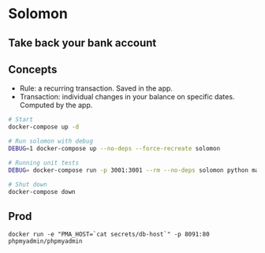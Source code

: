 # Solomon
## Take back your bank account

## Concepts

- Rule: a recurring transaction. Saved in the app.
- Transaction: individual changes in your balance on specific dates. Computed by the app.

```bash
# Start
docker-compose up -d

# Run solomon with debug
DEBUG=1 docker-compose up --no-deps --force-recreate solomon

# Running unit tests
DEBUG= docker-compose run -p 3001:3001 --rm --no-deps solomon python manage.py test

# Shut down
docker-compose down
```

## Prod

```
docker run -e "PMA_HOST=`cat secrets/db-host`" -p 8091:80 phpmyadmin/phpmyadmin
```